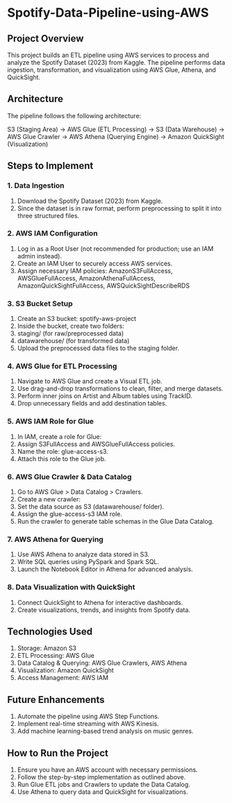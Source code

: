# Spotify-Data-Pipeline-using-AWS
## Project Overview
This project builds an ETL pipeline using AWS services to process and analyze the Spotify Dataset (2023) from Kaggle. The pipeline performs data ingestion, transformation, and visualization using AWS Glue, Athena, and QuickSight.

## Architecture
The pipeline follows the following architecture:

S3 (Staging Area) → AWS Glue (ETL Processing) → S3 (Data Warehouse) → AWS Glue Crawler → AWS Athena (Querying Engine) → Amazon QuickSight (Visualization)
## Steps to Implement
### 1. Data Ingestion
1. Download the Spotify Dataset (2023) from Kaggle.
2. Since the dataset is in raw format, perform preprocessing to split it into three structured files.
### 2. AWS IAM Configuration
1. Log in as a Root User (not recommended for production; use an IAM admin instead).
2. Create an IAM User to securely access AWS services.
3. Assign necessary IAM policies:
AmazonS3FullAccess, 
AWSGlueFullAccess, 
AmazonAthenaFullAccess, 
AmazonQuickSightFullAccess, 
AWSQuickSightDescribeRDS
### 3. S3 Bucket Setup
1. Create an S3 bucket: spotify-aws-project
2. Inside the bucket, create two folders:
3. staging/ (for raw/preprocessed data)
4. datawarehouse/ (for transformed data)
5. Upload the preprocessed data files to the staging folder.
### 4. AWS Glue for ETL Processing
1. Navigate to AWS Glue and create a Visual ETL job.
2. Use drag-and-drop transformations to clean, filter, and merge datasets.
3. Perform inner joins on Artist and Album tables using TrackID.
4. Drop unnecessary fields and add destination tables.
### 5. AWS IAM Role for Glue
1. In IAM, create a role for Glue:
2. Assign S3FullAccess and AWSGlueFullAccess policies.
3. Name the role: glue-access-s3.
4. Attach this role to the Glue job.
### 6. AWS Glue Crawler & Data Catalog
1. Go to AWS Glue > Data Catalog > Crawlers.
2. Create a new crawler:
3. Set the data source as S3 (datawarehouse/ folder).
4. Assign the glue-access-s3 IAM role.
5. Run the crawler to generate table schemas in the Glue Data Catalog.
### 7. AWS Athena for Querying
1. Use AWS Athena to analyze data stored in S3.
2. Write SQL queries using PySpark and Spark SQL.
3. Launch the Notebook Editor in Athena for advanced analysis.
### 8. Data Visualization with QuickSight
1. Connect QuickSight to Athena for interactive dashboards.
2. Create visualizations, trends, and insights from Spotify data.
## Technologies Used
1. Storage: Amazon S3
2. ETL Processing: AWS Glue
3. Data Catalog & Querying: AWS Glue Crawlers, AWS Athena
4. Visualization: Amazon QuickSight
5. Access Management: AWS IAM
## Future Enhancements
1. Automate the pipeline using AWS Step Functions.
2. Implement real-time streaming with AWS Kinesis.
3. Add machine learning-based trend analysis on music genres.
## How to Run the Project
1. Ensure you have an AWS account with necessary permissions.
2. Follow the step-by-step implementation as outlined above.
3. Run Glue ETL jobs and Crawlers to update the Data Catalog.
4. Use Athena to query data and QuickSight for visualizations.

